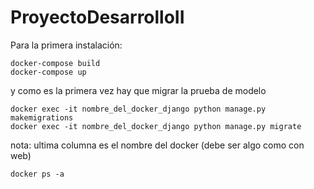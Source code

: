 # ProyectoDesarrolloII

Para la primera instalación:

```
docker-compose build
docker-compose up
```

y como es la primera vez hay que migrar la prueba de modelo

```
docker exec -it nombre_del_docker_django python manage.py makemigrations
docker exec -it nombre_del_docker_django python manage.py migrate
```

nota: ultima columna es el nombre del docker (debe ser algo como con web)

```
docker ps -a
```




